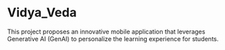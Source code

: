 # Vidya_Veda
This project proposes an innovative mobile application that leverages Generative AI (GenAI) to personalize the learning experience for students.
